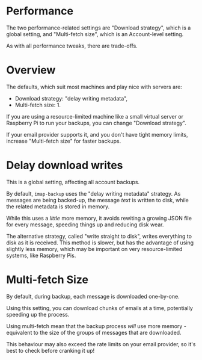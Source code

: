 # Performance

The two performance-related settings are "Download strategy", which is a global setting, and "Multi-fetch size", which is an Account-level setting.

As with all performance tweaks, there are trade-offs.

# Overview

The defaults, which suit most machines and play nice with servers are:

* Download strategy: "delay writing metadata",
* Multi-fetch size: 1.

If you are using a resource-limited machine like 
a small virtual server or Raspberry Pi
to run your backups, you can change "Download strategy".

If your email provider supports it,
and you don't have tight memory limits,
increase "Multi-fetch size" for faster backups.

# Delay download writes

This is a global setting, affecting all account backups.

By default, `imap-backup` uses the "delay writing metadata" strategy.
As messages are being backed-up, the message *text*
is written to disk, while the related metadata is stored in memory.

While this uses a *little* more memory, it avoids rewiting a growing JSON
file for every message, speeding things up and reducing disk wear.

The alternative strategy, called "write straight to disk",
writes everything to disk as it is received.
This method is slower, but has the advantage
of using slightly less memory, which may be important on very
resource-limited systems, like Raspberry Pis.

# Multi-fetch Size

By default, during backup, each message is downloaded one-by-one.

Using this setting, you can download chunks of emails at a time,
potentially speeding up the process.

Using multi-fetch mean that the backup process *will* use
more memory - equivalent to the size of the groups of messages
that are downloaded.

This behaviour may also exceed the rate limits on your email provider,
so it's best to check before cranking it up!
